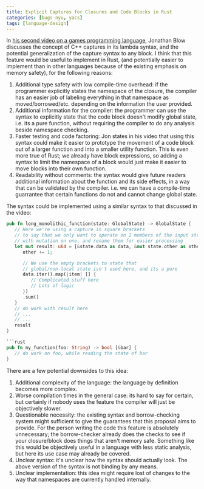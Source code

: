 ```yaml
---
title: Explicit Captures for Closures and Code Blocks in Rust
categories: [bugs-nyu, yacs]
tags: [language-design]
---
```

<!-- {% raw %} -->
<!-- {% include refc-small.html text="ref commit" commit="3cad965..." %} -->
<!-- {% include ref-commit.html text="ref commit" commit="3cad965..." %} -->
<!-- {% endraw %} -->
In [his second video on a games programming language][jai-video-two],
Jonathan Blow discusses the concept of C++ captures in its lambda syntax,
and the potential generalization of the capture syntax to any block.
I think that this feature would be useful to implement in Rust,
(and potentially easier to implement than in other languages because of the
existing emphasis on memory safety), for the following reasons:

[jai-video-two]: https://youtu.be/5Nc68IdNKdg?t=3030

1. Additional type safety with low compile-time overhead:
   if the programmer explicitly states the namespace of the closure,
   the compiler has an easier job of labeling everything in that namespace as moved/borrowed/etc.
   depending on the information the user provided.
2. Additional information for the compiler: the programmer can use the syntax to
   explicitly state that the code block doesn't modify global state,
   i.e. its a pure function, without requiring the compiler to do any analysis beside namespace checking.
3. Faster testing and code factoring: Jon states in his video that using this syntax
   could make it easier to prototype the movement of a code block out of a larger
   function and into a smaller utility function. This is even more true of Rust;
   we already have block expressions, so adding a syntax to limit the namespace
   of a block would just make it easier to move blocks into their own function.
4. Readability without comments: the syntax would give future readers additional
   information about the function and its side effects, in a way that can be
   validated by the compiler. i.e. we can have a compile-time guarrantee that certain
   functions do not and cannot change global state.

The syntax could be implemented using a similar syntax to that discussed in the video:

```rust
pub fn long_monolithic_function(state: GlobalState) -> GlobalState {
   // Here we're using a capture in square brackets
   // to say that we only want to operate on 2 members of the input struct,
   // with mutation on one, and rename them for easier processing
   let mut result: u64 = [&state.data as data, &mut state.other as other] {
      other += 1;

      // We use the empty brackets to state that
      // global/non-local state isn't used here, and its a pure
      data.iter().map(|item| [] {
         // Complicated stuff here
         // Lots of logic
      })
      .sum()
   }
   // do work with result here
   // ...
   // ...
   result
}

```rust
pub fn my_function(foo: String) -> bool [&bar] {
   // do work on foo, while reading the state of bar
}
```
There are a few potential downsides to this idea:

1. Additional complexity of the language: the language by definition becomes more
   complex.
2. Worse compilation times in the general case: its hard to say for certain, but
   certainly if nobody uses the feature the compiler will just be objectively slower.
3. Questionable necessity: the existing syntax and borrow-checking system might
   sufficient to give the guarantees that this proposal aims to provide. For the
   person writing the code this feature is absolutely unnecessary; the borrow-checker
   already does the checks to see if your closure/block does things that aren't memory
   safe. Something like this would be objectively useful in a language with less
   static analysis, but here its use case may already be covered.
4. Unclear syntax: it's unclear how the syntax should actually look. The above version
   of the syntax is not binding by any means.
5. Unclear implementation: this idea might require lost of changes to the way that
   namespaces are currently handled internally.
